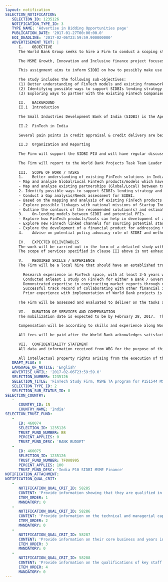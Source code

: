 ```yaml
---
layout: notification
SELECTION_NOTIFICATION: 
   SELECTION_ID: 1235126
   NOTIFICATION_TYPE_ID: 3
   TYPE_NAME: 'Advertise in Bidding Opportunities page'
   PUBLICATION_DATE: '2017-01-27T00:00:00.0'
   EOI_DEADLINE: '2017-02-06T23:59:59.900000000'
   ADVERTISEMENT_TEXT: |
      I.	OBJECTIVE
      The World Bank Group seeks to hire a Firm to conduct a scoping study on FinTech solutions to support the Small Industries Development Bank of India (SIDBI) in the implementation of the MSME Growth, Innovation and Inclusive finance, a $500 million Lending Project, including technical assistance, from the World Bank Group to SIDBI in India. 
      
      The MSME Growth, Innovation and Inclusive finance project focuses on expanding access to finance and innovating on financial products to MSMEs in three key underserved sectors: (i) startups and risk capital financing, (ii) the service sector, and (iii) the manufacturing sector to help unlock the market for lending to MSMEs at all stages of growth. Furthermore, the World Bank SIDBI project, also seeks to expand access to financing of MSMEs across Low Income States (LIS), and North-East India (NEI) wherever possible, as well as focus on women entrepreneurs. SIDBI will directly provide funding to end-beneficiaries (MSMEs including start-ups/early stage) and will also on-lend to Participating Financial Institutions (PFIs) that will then lend to MSMEs (refinancing).
      
      This assignment aims to inform SIDBI on how to possibly make use of FinTech solutions to enhance access to finance for MSMEs including start-ups/early stage firms. The objective would also be to define the role that can be undertaken by SIDBI to develop the FinTech sector in the form of taking over policy advocacy with regulators and building up accelerator/ incubator facilities.
      
      The study includes the following sub-objectives:
      (1) Better understanding of FinTech models and existing frameworks.
      (2) Identifying possible ways to support SIDBIs lending strategy and the SIDBI-WBG MSME Growth, Innovation and Inclusive Finance Program objectives; this could be either through a specific-FinTech product proposition or tools and/or or through possible partnerships between SIDBI and existing FinTech Companies to enhance access to finance to MSMEs including early-stage MSMEs/Entrepreneurs.
      (3) Exploring ways to partner with the existing FinTech Companies in India and take on a policy advocacy role on their behalf towards their strategic positioning with stakeholders, such as regulators, incubators, etc.
      
      II.	BACKGROUND
      II.1	Introduction
      
      The Small Industries Development Bank of India (SIDBI) is the Apex institution in India, established by the Government of India to implement its national agenda of addressing MSME finance. SIDBI is the principal financial institution for the Promotion, Financing and Development of the Micro, Small and Medium Enterprise (MSME) sector and for the co-ordination of the functions of the institutions engaged in similar activities.
      
      II.2	FinTech in India
      
      Several pain points in credit appraisal & credit delivery are being addressed by FinTech companies in India. They are applying innovative solutions to ease pain points of the customers and creating processes to improve the ease of doing business. These can benefit the ease of doing business matrix and also enhance access to those at the bottom of pyramid looking up to leverage demographic dividends of the country by moving to entrepreneurial ventures. The country has commenced national missions of Make in India, Startup India, Stand-up India, Digital India, Smart India and all these need to be approached in an integrated manner. Credit remains all pervasive.
      
      II.3	Organization and Reporting
      
      The Firm will support the SIDBI PIU and will have regular discussions to present developments and deployments from the study. 
      
      The Firm will report to the World Bank Projects Task Team Leader on progress with milestones and bring FinTech expertise. The Firm will work closely with the World Bank team in Washington DC, Mumbai and New Delhi. 
      
      III.	SCOPE OF WORK / TASKS
      1.	Better understanding of existing FinTech solutions in India and abroad to enhance access to lending for MSMEs including start-ups/early stage firms. 
      -	Map and analyze Global/Local FinTech products/models which have a focus on financing & sourcing of MSMEs including start-ups/early stage, to include, but not be limited: Peer-to-peer lending models, crowd funding models, blockchain applications, use of alternate sources of data for new credit scoring models, including validated models of psychometric credit assessment, etc. (to enable ease of access to credit coupled with reduction in the cost of loan, the possibilities of psychometric credit rating assessment of applicants , particularly those with no bank credit history or business background by being in unorganized domain, will be reviewed). The analysis should also include more detailed information on various schemes, pricing, collateral requirements, documentation requirements, and turnaround time etc. for these offerings.
      -	Map and analyze existing partnerships (Global/Local) between traditional financial institutions and FinTech companies.
      2. Identify possible ways to support SIDBIs lending strategy and the SIDBI-WBG MSME Growth, Innovation and Inclusive Finance Program objectives.
      -	Conduct a Gap analysis/Needs assessment for SIDBI.
      -	Based on the mapping and analysis of existing FinTech products and collaboration frameworks and the needs assessment, provide recommendations on a possible FinTech approach/product and/or possible concrete partnerships with FinTech companies to enhance access to finance for MSMEs including start-ups/early stage (improved product offering and/or appraisal processes and/or sourcing of new enterprises).
      -	Explore possible linkages with national missions of Startup India and Standup India from financial perspective as also digital solutions (Startup India Mitra portal and the Stand-Up India Mitra portal).
      -	Outline the contours of the recommended solution(s) and estimate time, cost, other resources to be engaged for further implementation (for pilot respectively full development).
      3.	On-lending models between SIDBI and potential PFIs.
      -	Explore how FinTech products/tools can help in development of a collaboration framework between SIDBI and other stakeholders in the ecosystem to deepen industry linkages and feedback/information sharing.
      -	Explore new FinTech linked channels for sourcing potential startups and early stage firms and expanding the pipeline for SIDBI.
      -	Explore the development of a financial product for addressing the debt needs of lending platforms on the strength of their own balance sheets.
      4.	Advise on potential policy advocacy role of SIDBI and methodology to build up linkages with the existing companies in FinTech arena, organizing a stakeholder conclave to engage the stakeholders and collate their aspirations.
      
      IV.	EXPECTED DELIVERABLES
      The work will be carried out in the form of a detailed study with recommendations, including concrete suggestions on possible next steps The draft report shall have to be presented to stakeholders (as determined by SIDBI and cost to be borne by the agency/institution conducting the study) and feedback will be incorporated before finalization. Based on the recommendations, SIDBI will move on the next steps. 
      The scope of services specified in clause III above is not exhaustive and the Firm shall undertake such other tasks as may be necessary and deemed reasonable in pursuing the study. 
      
      V.	REQUIRED SKILLS / EXPERIENCE
      The Firm will be a local hire that should have an established track record in the FinTech space and a diverse set of resources to leverage in conducting the study. 
      
      	Research experience in FinTech space, with at least 3-5 years working in and/or tracking the sector. Prior work focusing on India is a distinct advantage.
      	Conducted atleast 1 study on FinTech for either a Bank / Government/ Government agency (national / international)
      	Demonstrated expertise in constructing market reports through data analysis, primary research, literature reviews, interviews, surveys, and case studies.   
      	Successful track record of collaborating with other financial institutions in the design, roll-out and scale up of financial  products, including FinTech, to facilitate access to finance for MSMEs. 
      	Prior experience with implementation of World Bank projects is preferred.
      
      The Firm will be assessed and evaluated to deliver on the tasks and outputs outlined in the scope of work above including any other related task, as well as reaching project targets.
      
      VI.	DURATION OF SERVICES AND COMPENSATION
      The mobilization date is expected to be by February 28, 2017.  The assignment will last up to 60 days. 
      
      Compensation will be according to skills and experience along World Bank procurement rules. 
      
      All fees will be paid after the World Bank acknowledges satisfactory delivery of the output attached to that payment milestone.  Fees and time schedule for the deliverables under clauses III, and IV will be based on World Bank guidelines.
      
      VII.	CONFIDENTIALITY STATEMENT
      All data and information received from WBG for the purpose of this assignment are to be treated confidentially and are only to be used in connection with the execution of these Terms of Reference. 
      
      All intellectual property rights arising from the execution of these Terms of Reference are assigned to WBG. The contents of written materials obtained and used in this assignment may not be disclosed to any third parties without the expressed advance written authorization of the WBG.
   DRAFT_FLAG: 0
   LANGUAGE_OF_NOTICE: 'English'
   ADVERTISE_UNTIL: '2017-02-06T23:59:59.0'
   SELECTION_NUMBER: 1235126
   SELECTION_TITLE: 'FinTech Study Firm, MSME TA program for P151544 MSME Growth, Innovation and Inclusive Finance Project'
   SELECTION_TYPE_ID: 2
   SELECTION_SUB_STATUS_ID: 8
SELECTION_COUNTRY: 
   - 
      COUNTRY_ID: IN
      COUNTRY_NAME: 'India'
SELECTION_TRUST_FUND: 
   - 
      ID: 460074
      SELECTION_ID: 1235126
      TRUST_FUND_NUMBER: BB
      PERCENT_APPLIES: 0
      TRUST_FUND_DESC: 'BANK BUDGET'
   - 
      ID: 460075
      SELECTION_ID: 1235126
      TRUST_FUND_NUMBER: TF0A0995
      PERCENT_APPLIES: 100
      TRUST_FUND_DESC: 'India P10 SIDBI MSME Finance'
NOTIFICATION_ATTACHMENT: 
NOTIFICATION_QUAL_CRIT: 
   - 
      NOTIFICATION_QUAL_CRIT_ID: 58285
      CONTENT: 'Provide information showing that they are qualified in the field of the assignment.'
      ITEM_ORDER: 1
      MANDATORY: 0
   - 
      NOTIFICATION_QUAL_CRIT_ID: 58286
      CONTENT: 'Provide information on the technical and managerial capabilities of the firm.'
      ITEM_ORDER: 2
      MANDATORY: 0
   - 
      NOTIFICATION_QUAL_CRIT_ID: 58287
      CONTENT: 'Provide information on their core business and years in business.'
      ITEM_ORDER: 3
      MANDATORY: 0
   - 
      NOTIFICATION_QUAL_CRIT_ID: 58288
      CONTENT: 'Provide information on the qualifications of key staff.'
      ITEM_ORDER: 4
      MANDATORY: 0
---
```


